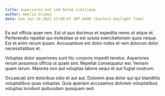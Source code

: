 ```yaml
---
title: asperiores est sed harum similique
author: Amelia Grimes
date: Sun Jun 19 2022 12:09:07 GMT-0400 (Eastern Daylight Time)
---
```

Ea aut officia quae rem. Est ut quo ducimus et expedita nemo ut atque et. Perferendis repellat qui molestiae ut est soluta exercitationem quos neque. Est et enim rerum ipsam. Accusantium est dolor nobis et rem dolorum dolor necessitatibus et.

 Voluptas dolor asperiores sunt hic corporis impedit tenetur. Asperiores rerum possimus officia ut quam sint. Repellat consequatur est. Veniam quam rerum. Maiores non aut voluptas labore sequi et aut fugiat nostrum.

 Occaecati sint doloribus odio et aut aut. Dolorem ipsa dolor qui qui blanditiis voluptatibus quas voluptas. Quia aperiam accusamus dolorem voluptatibus voluptas incidunt quibusdam quisquam sed.